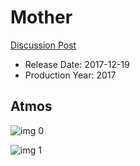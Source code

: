 # Mother

[Discussion Post](https://www.avsforum.com/threads/bass-eq-for-filtered-movies.2995212/post-56824584)

* Release Date: 2017-12-19
* Production Year: 2017

## Atmos

![img 0](https://fanart.tv/fanart/movies/381283/moviethumb/mother-59b39ae70386d.jpg)

![img 1](https://i.imgur.com/AqgcJ8n.png)

